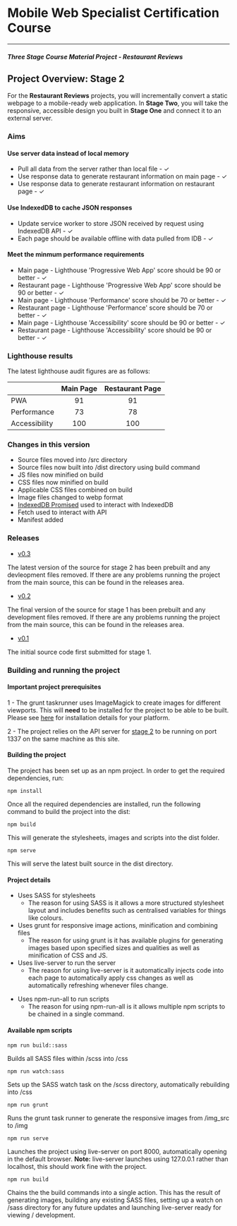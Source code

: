 # Mobile Web Specialist Certification Course

---

#### _Three Stage Course Material Project - Restaurant Reviews_

## Project Overview: Stage 2

For the **Restaurant Reviews** projects, you will incrementally convert a static webpage to a mobile-ready web application. In **Stage Two**, you will take the responsive, accessible design you built in **Stage One** and connect it to an external server.

### Aims

#### Use server data instead of local memory

- Pull all data from the server rather than local file - ✓
- Use response data to generate restaurant information on main page - ✓
- Use response data to generate restaurant information on restaurant page - ✓

#### Use IndexedDB to cache JSON responses

- Update service worker to store JSON received by request using IndexedDB API - ✓
- Each page should be available offline with data pulled from IDB - ✓

#### Meet the minmum performance requirements

- Main page - Lighthouse 'Progressive Web App' score should be 90 or better - ✓
- Restaurant page - Lighthouse 'Progressive Web App' score should be 90 or better - ✓
- Main page - Lighthouse 'Performance' score should be 70 or better - ✓
- Restaurant page - Lighthouse 'Performance' score should be 70 or better - ✓
- Main page - Lighthouse 'Accessibility' score should be 90 or better - ✓
- Restaurant page - Lighthouse 'Accessibility' score should be 90 or better - ✓

### Lighthouse results

The latest lighthouse audit figures are as follows:

|               | Main Page | Restaurant Page |
| ------------- | :-------: | :-------------: |
| PWA           |    91     |       91        |
| Performance   |    73     |       78        |
| Accessibility |    100    |       100       |

### Changes in this version

- Source files moved into /src directory
- Source files now built into /dist directory using build command
- JS files now minified on build
- CSS files now minified on build
- Applicable CSS files combined on build
- Image files changed to webp format
- [IndexedDB Promised](https://github.com/jakearchibald/idb) used to interact with IndexedDB
- Fetch used to interact with API
- Manifest added

### Releases

- [v0.3](https://github.com/eminentspoon/mws-restaurant-stage-1/releases/tag/v0.3)

The latest version of the source for stage 2 has been prebuilt and any devleopment files removed. If there are any problems running the project from the main source, this can be found in the releases area.

- [v0.2](https://github.com/eminentspoon/mws-restaurant-stage-1/releases/tag/v0.2)

The final version of the source for stage 1 has been prebuilt and any development files removed. If there are any problems running the project from the main source, this can be found in the releases area.

- [v0.1](https://github.com/eminentspoon/mws-restaurant-stage-1/releases/tag/v0.1)

The initial source code first submitted for stage 1.

### Building and running the project

#### Important project prerequisites

1 - The grunt taskrunner uses ImageMagick to create images for different viewports. This will **need** to be installed for the project to be able to be built. Please see [here](https://www.imagemagick.org/script/download.php) for installation details for your platform.

2 - The project relies on the API server for [stage 2](https://github.com/eminentspoon/mws-restaurant-stage-2) to be running on port 1337 on the same machine as this site.

#### Building the project

The project has been set up as an npm project. In order to get the required dependencies, run:

```
npm install
```

Once all the required dependencies are installed, run the following command to build the project into the dist:

```
npm build
```

This will generate the stylesheets, images and scripts into the dist folder.

```
npm serve
```

This will serve the latest built source in the dist directory.

#### Project details

- Uses SASS for stylesheets
  - The reason for using SASS is it allows a more structured stylesheet layout and includes benefits such as centralised variables for things like colours.
- Uses grunt for responsive image actions, minification and combining files
  - The reason for using grunt is it has available plugins for generating images based upon specified sizes and qualities as well as minification of CSS and JS.
- Uses live-server to run the server
  - The reason for using live-server is it automatically injects code into each page to automatically apply css changes as well as automatically refreshing whenever files change.

* Uses npm-run-all to run scripts
  - The reason for using npm-run-all is it allows multiple npm scripts to be chained in a single command.

#### Available npm scripts

```
npm run build::sass
```

Builds all SASS files within /scss into /css

```
npm run watch:sass
```

Sets up the SASS watch task on the /scss directory, automatically rebuilding into /css

```
npm run grunt
```

Runs the grunt task runner to generate the responsive images from /img_src to /img

```
npm run serve
```

Launches the project using live-server on port 8000, automatically opening in the default browser. **Note:** live-server launches using 127.0.0.1 rather than localhost, this should work fine with the project.

```
npm run build
```

Chains the the build commands into a single action. This has the result of generating images, building any existing SASS files, setting up a watch on /sass directory for any future updates and launching live-server ready for viewing / development.
